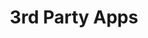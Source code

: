 ---
# Github project slug used to link to the project page
slug: 3rd-party-apps-publisher
title: 3rd Party Apps
# image used for the project overview (see assets/img folder)
img: header_800_Tools.jpg
# text for HTML alt tag
alt: 3rd Party Apps for Publishers
# description used for the project overview
description: Check out our list of helpful 3rd party apps 
# published: the project is only shown on the project overview page if set to true
published: true
# position: used for sorting the projects on the overview page 
position: 8

---